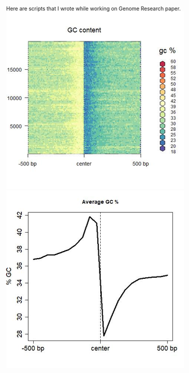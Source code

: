 Here are scripts that I wrote while working on Genome Research paper.
<img src=./GC_Heatmap.jpg> <img src=./GC_AveragePlot.jpg >
